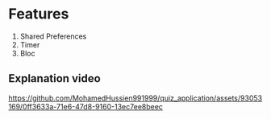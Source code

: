 # Features

1) Shared Preferences
2) Timer 
3)  Bloc

## Explanation video

 
https://github.com/MohamedHussien991999/quiz_application/assets/93053169/0ff3633a-71e6-47d8-9160-13ec7ee8beec

